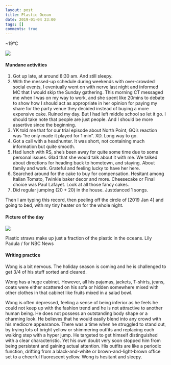 ```yaml
---
layout: post
title: Plastic Ocean
date: 2019-01-04 23:00
tags: []
comments: true
---
```

~19°C

![](https://cdn-images-1.medium.com/max/600/1*F2gTmbqgvBlIQKbQkcE8PQ.jpeg)

#### Mundane activities

1.  Got up late, at around 8:30 am. And still sleepy.
2.  With the messed-up schedule during weekends with over-crowded social
    events, I eventually went on with nerve last night and informed MC
    that I would skip the Sunday gathering. This morning CT messaged me
    when I was on my way to work, and she spent like 20mins to debate to
    show how I should act as appropriate in her opinion for paying my
    share for the party venue they decided instead of buying a more
    expensive cake. Ruined my day. But I had left middle school so let
    it go. I should take note that people are just people. And I should
    be more assertive since the beginning.
3.  YK told me that for our trial episode about North Point, GQ’s
    reaction was “he only made it played for 1 min”. XD. Long way to go.
4.  Got a call with a headhunter. It was short, not containing
    much information but quite smooth.
5.  Had lunch with RS, she’s been away for quite some time due to some
    personal issues. Glad that she would talk about it with me. We
    talked about directions for heading back to hometown, and staying.
    About family and work. Grateful and feeling lucky to have her here.
6.  Searched around for the cake to buy for compensation. Hesitant among
    Italian Tomato, Twinkle baker decor and more. Cheesecake or Final
    choice was Paul Lafayet. Look at all those fancy cakes.
7.  Did regular jumping (20 + 20) in the house. Justdanced 1 songs.

Then I am typing this record, then peeling off the circle of [2019 Jan
4] and going to bed, with my tiny heater on for the whole night.

#### Picture of the day

![](https://cdn-images-1.medium.com/max/800/1*xK3vMoPqYNAMupfyMu82Kg.jpeg)

Plastic straws make up just a fraction of the plastic in the oceans.
Lily Padula / for NBC News

#### Writing practice

Wong is a bit nervous. The holiday season is coming and he is challenged
to get 3/4 of his stuff sorted and cleared.

Wong has a huge cabinet. However, all his pajamas, jackets, T-shirts,
jeans, coats were either scattered on his sofa or hidden somewhere mixed
with other clothes in that cabinet like fruits mixed in a salad bowl.

Wong is often depressed, feeling a sense of being inferior as he feels
he could not keep up with the fashion trend and he is not attractive to
another human being. He does not possess an outstanding body shape or a
charming look. He believes that he would easily blend into any crowd
with his mediocre appearance. There was a time when he struggled to
stand out, by trying lots of bright yellow or shimmering outfits and
replacing each walking step with a hyper jump. He targeted to get
himself distinguished with a clear characteristic. Yet his own doubt
very soon stopped him from being persistent and gaining actual
attention. His outfits are like a periodic function, drifting from a
black-and-white or brown-and-light-brown office set to a cheerful
fluorescent yellow. Wong is hesitant and sleepy.
